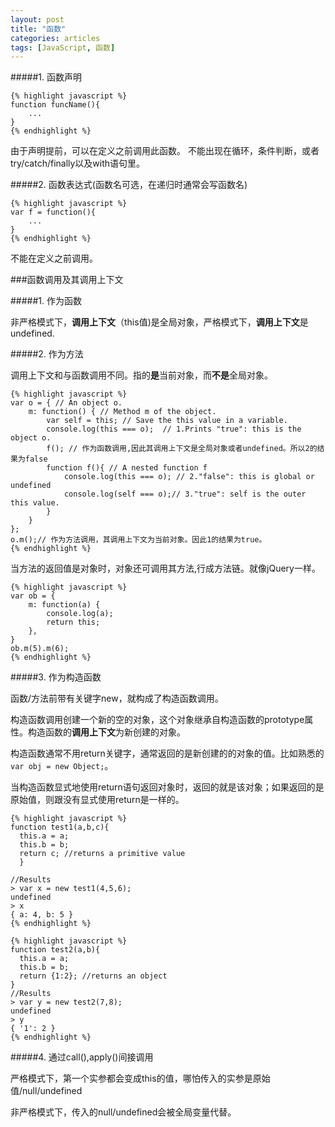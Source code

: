 ```yaml
---
layout: post
title: "函数"
categories: articles
tags: [JavaScript, 函数]
---
```


#####1. 函数声明

    {% highlight javascript %}
    function funcName(){
        ...
    }
    {% endhighlight %}

由于声明提前，可以在定义之前调用此函数。
不能出现在循环，条件判断，或者try/catch/finally以及with语句里。

#####2. 函数表达式(函数名可选，在递归时通常会写函数名)

    {% highlight javascript %}
    var f = function(){
        ...
    }
    {% endhighlight %}

不能在定义之前调用。

###函数调用及其调用上下文

#####1. 作为函数

非严格模式下，**调用上下文**（this值)是全局对象，严格模式下，**调用上下文**是undefined.

#####2. 作为方法

调用上下文和与函数调用不同。指的**是**当前对象，而**不是**全局对象。

    {% highlight javascript %}
    var o = { // An object o.
        m: function() { // Method m of the object.
            var self = this; // Save the this value in a variable.
            console.log(this === o);  // 1.Prints "true": this is the object o.
            f(); // 作为函数调用,因此其调用上下文是全局对象或者undefined。所以2的结果为false
            function f(){ // A nested function f
                console.log(this === o); // 2."false": this is global or undefined
                console.log(self === o);// 3."true": self is the outer this value.
            }
        }
    };
    o.m();// 作为方法调用，其调用上下文为当前对象。因此1的结果为true。
    {% endhighlight %}

当方法的返回值是对象时，对象还可调用其方法,行成方法链。就像jQuery一样。

    {% highlight javascript %}
    var ob = {
        m: function(a) {
            console.log(a);
            return this;
        },
    }
    ob.m(5).m(6);
    {% endhighlight %}

#####3. 作为构造函数

函数/方法前带有关键字new，就构成了构造函数调用。

构造函数调用创建一个新的空的对象，这个对象继承自构造函数的prototype属性。构造函数的**调用上下文**为新创建的对象。

构造函数通常不用return关键字，通常返回的是新创建的的对象的值。比如熟悉的`var obj = new Object;`。

当构造函数显式地使用return语句返回对象时，返回的就是该对象；如果返回的是原始值，则跟没有显式使用return是一样的。

    {% highlight javascript %}
    function test1(a,b,c){
      this.a = a;
      this.b = b;
      return c; //returns a primitive value
      }

    //Results
    > var x = new test1(4,5,6);
    undefined
    > x
    { a: 4, b: 5 }
    {% endhighlight %}

    {% highlight javascript %}
    function test2(a,b){
      this.a = a;
      this.b = b;
      return {1:2}; //returns an object
    }
    //Results
    > var y = new test2(7,8);
    undefined
    > y
    { '1': 2 }
    {% endhighlight %}

#####4. 通过call(),apply()间接调用

严格模式下，第一个实参都会变成this的值，哪怕传入的实参是原始值/null/undefined

非严格模式下，传入的null/undefined会被全局变量代替。






